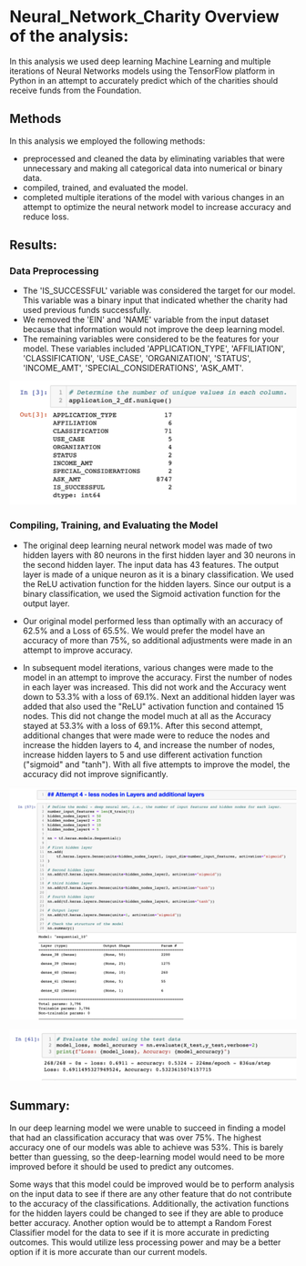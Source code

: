 # Neural_Network_Charity Overview of the analysis:
In this analysis we used deep learning Machine Learning and multiple iterations of Neural Networks models using the TensorFlow platform in Python in an attempt to accurately predict which of the charities should receive funds from the Foundation. 

## Methods
In this analysis we employed the following methods:
- preprocessed and cleaned the data by eliminating variables that were unnecessary and making all categorical data into numerical or binary data.
- compiled, trained, and evaluated the model. 
- completed multiple iterations of the model with various changes in an attempt to optimize the neural network model to increase accuracy and reduce loss. 

## Results: 

### Data Preprocessing
- The 'IS_SUCCESSFUL' variable was considered the target for our model. This variable was a binary input that indicated whether the charity had used previous funds successfully. 
- We removed the 'EIN' and 'NAME' variable from the input dataset because that information would not improve the deep learning model. 
- The remaining variables were considered to be the features for your model. These variables included 'APPLICATION_TYPE', 'AFFILIATION', 'CLASSIFICATION', 'USE_CASE', 'ORGANIZATION', 'STATUS', 'INCOME_AMT', 'SPECIAL_CONSIDERATIONS', 'ASK_AMT'.

![Variables.png](Resources/Variables.png)

### Compiling, Training, and Evaluating the Model
- The original deep learning neural network model was made of two hidden layers with 80 neurons in the first hidden layer and 30 neurons in the second hidden layer. The input data has 43 features. The output layer is made of a unique neuron as it is a binary classification. We used the ReLU activation function for the hidden layers. Since our output is a binary classification, we used the Sigmoid activation function for the output layer.

- Our original model performed less than optimally with an accuracy of 62.5% and a Loss of 65.5%. We would prefer the model have an accuracy of more than 75%, so additional adjustments were made in an attempt to improve accuracy. 

- In subsequent model iterations, various changes were made to the model in an attempt to improve the accuracy. First the number of nodes in each layer was increased. This did not work and the Accuracy went down to 53.3% with a loss of 69.1%. Next an additional hidden layer was added that also used the "ReLU" activation function and contained 15 nodes. This did not change the model much at all as the Accuracy stayed at 53.3% with a loss of 69.1%. After this second attempt, additional changes that were made were to reduce the nodes and increase the hidden layers to 4, and increase the number of nodes, increase hidden layers to 5 and use different activation function ("sigmoid" and "tanh"). With all five attempts to improve the model, the accuracy did not improve significantly. 

![Attempt_4.png](Resources/Attempt_4.png)

![Attempt_4_Acc.png](Resources/Attempt_4_Acc.png)

## Summary: 
In our deep learning model we were unable to succeed in finding a model that had an classification accuracy that was over 75%. The highest accuracy one of our models was able to achieve was 53%. This is barely better than guessing, so the deep-learning model would need to be more improved before it should be used to predict any outcomes. 

Some ways that this model could be improved would be to perform analysis on the input data to see if there are any other feature that do not contribute to the accuracy of the classifications. Additionally, the activation functions for the hidden layers could be changed to see if they are able to produce better accuracy.  Another option would be to attempt a Random Forest Classifier model for the data to see if it is more accurate in predicting outcomes. This would utilize less processing power and may be a better option if it is more accurate than our current models.  

